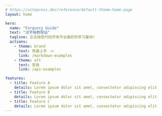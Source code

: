 ```yaml
---
# https://vitepress.dev/reference/default-theme-home-page
layout: home

hero:
  name: "Forguncy Guide"
  text: "活字格教程站"
  tagline: 企业级低代码开发平台最好的学习基地!
  actions:
    - theme: brand
      text: 快速上手 ->
      link: /markdown-examples
    - theme: alt
      text: 安装
      link: /api-examples

features:
  - title: Feature A
    details: Lorem ipsum dolor sit amet, consectetur adipiscing elit
  - title: Feature B
    details: Lorem ipsum dolor sit amet, consectetur adipiscing elit
  - title: Feature C
    details: Lorem ipsum dolor sit amet, consectetur adipiscing elit
---
```


